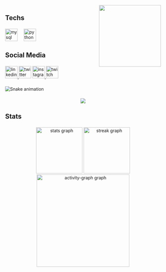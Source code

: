 <img align="right" height="200" src="https://www.icegif.com/wp-content/uploads/2022/12/icegif-171.gif"  />

###

<h2 align="left">Techs</h2>

###

<div align="left">
  <img src="https://skillicons.dev/icons?i=mysql" height="40" alt="mysql logo"  />
  <img width="12" />
  <img src="https://skillicons.dev/icons?i=py" height="40" alt="python logo"  />
</div>

###

<h2 align="left">Social Media</h2>

###

<div align="left">
  <a href="https://www.linkedin.com/in/rafael-pimenta-560769273/" target="_blank">
    <img src="https://img.shields.io/static/v1?message=LinkedIn&logo=linkedin&label=&color=0077B5&logoColor=white&labelColor=&style=for-the-badge" height="40" alt="linkedin logo"  />
  </a>
  <img src="https://img.shields.io/static/v1?message=Twitter&logo=twitter&label=&color=1DA1F2&logoColor=white&labelColor=&style=for-the-badge" height="40" alt="twitter logo"  />
  <a href="https://www.instagram.com/pihttps://www.instagram.com/pimps.rafael?igsh=YnFib25ua2JiY2d4&utm_source=qr" target="_blank">
    <img src="https://img.shields.io/static/v1?message=Instagram&logo=instagram&label=&color=E4405F&logoColor=white&labelColor=&style=for-the-badge" height="40" alt="instagram logo"  />
  </a>
  <img src="https://img.shields.io/static/v1?message=Twitch&logo=twitch&label=&color=9146FF&logoColor=white&labelColor=&style=for-the-badge" height="40" alt="twitch logo"  />
</div>

###

<img src="https://raw.githubusercontent.com/pimpsrafael/pimpsrafael/output/snake.svg" alt="Snake animation" />

###

<div align="center">
  <img src="https://profile-counter.glitch.me/pimpsrafael/count.svg?"  />
</div>

###

<h2 align="left">Stats</h2>

###

<div align="center">
  <img src="https://github-readme-stats.vercel.app/api?username=pimpsrafael&hide_title=false&hide_rank=false&show_icons=true&include_all_commits=true&count_private=true&disable_animations=false&theme=nightowl&locale=en&hide_border=false&order=1" height="150" alt="stats graph"  />
  <img src="https://streak-stats.demolab.com?user=pimpsrafael&locale=en&mode=daily&theme=nightowl&hide_border=false&border_radius=5&order=3" height="150" alt="streak graph"  />
  <img src="https://github-readme-activity-graph.vercel.app/graph?username=pimpsrafael&radius=15&theme=nightowl&area=true&order=5" height="300" alt="activity-graph graph"  />
</div>

###

